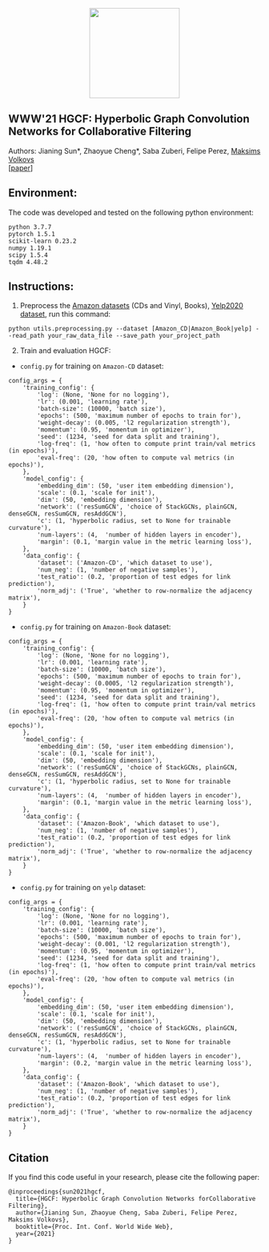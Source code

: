 <p align="center">
<a href="https://layer6.ai/"><img src="https://github.com/layer6ai-labs/DropoutNet/blob/master/logs/logobox.jpg" width="180"></a>
</p>

## WWW'21 HGCF: Hyperbolic Graph Convolution Networks for Collaborative Filtering

Authors: Jianing Sun*, Zhaoyue Cheng*, Saba Zuberi, Felipe Perez, [Maksims Volkovs](http://www.cs.toronto.edu/~mvolkovs)  
[[paper](http://www.cs.toronto.edu/~mvolkovs/www2021_hgcf.pdf)]


<a name="Environment"/>

## Environment:

The code was developed and tested on the following python environment:
```
python 3.7.7
pytorch 1.5.1
scikit-learn 0.23.2
numpy 1.19.1
scipy 1.5.4
tqdm 4.48.2
```
<a name="instructions"/>

## Instructions:

1. Preprocess the [Amazon datasets](http://jmcauley.ucsd.edu/data/amazon) (CDs and Vinyl, Books), [Yelp2020 dataset](https://www.yelp.com/dataset/download), run this command:
```
python utils.preprocessing.py --dataset [Amazon_CD|Amazon_Book|yelp] --read_path your_raw_data_file --save_path your_project_path
```

2. Train and evaluation HGCF:
- `config.py` for training on `Amazon-CD` dataset:
```
config_args = {
    'training_config': {
        'log': (None, 'None for no logging'),
        'lr': (0.001, 'learning rate'),
        'batch-size': (10000, 'batch size'),
        'epochs': (500, 'maximum number of epochs to train for'),
        'weight-decay': (0.005, 'l2 regularization strength'),
        'momentum': (0.95, 'momentum in optimizer'),
        'seed': (1234, 'seed for data split and training'),
        'log-freq': (1, 'how often to compute print train/val metrics (in epochs)'),
        'eval-freq': (20, 'how often to compute val metrics (in epochs)'),
    },
    'model_config': {
        'embedding_dim': (50, 'user item embedding dimension'),
        'scale': (0.1, 'scale for init'),
        'dim': (50, 'embedding dimension'),
        'network': ('resSumGCN', 'choice of StackGCNs, plainGCN, denseGCN, resSumGCN, resAddGCN'),
        'c': (1, 'hyperbolic radius, set to None for trainable curvature'),
        'num-layers': (4,  'number of hidden layers in encoder'),
        'margin': (0.1, 'margin value in the metric learning loss'),
    },
    'data_config': {
        'dataset': ('Amazon-CD', 'which dataset to use'),
        'num_neg': (1, 'number of negative samples'),
        'test_ratio': (0.2, 'proportion of test edges for link prediction'),
        'norm_adj': ('True', 'whether to row-normalize the adjacency matrix'),
    }
}
```

- `config.py` for training on `Amazon-Book` dataset:
```
config_args = {
    'training_config': {
        'log': (None, 'None for no logging'),
        'lr': (0.001, 'learning rate'),
        'batch-size': (10000, 'batch size'),
        'epochs': (500, 'maximum number of epochs to train for'),
        'weight-decay': (0.0005, 'l2 regularization strength'),
        'momentum': (0.95, 'momentum in optimizer'),
        'seed': (1234, 'seed for data split and training'),
        'log-freq': (1, 'how often to compute print train/val metrics (in epochs)'),
        'eval-freq': (20, 'how often to compute val metrics (in epochs)'),
    },
    'model_config': {
        'embedding_dim': (50, 'user item embedding dimension'),
        'scale': (0.1, 'scale for init'),
        'dim': (50, 'embedding dimension'),
        'network': ('resSumGCN', 'choice of StackGCNs, plainGCN, denseGCN, resSumGCN, resAddGCN'),
        'c': (1, 'hyperbolic radius, set to None for trainable curvature'),
        'num-layers': (4,  'number of hidden layers in encoder'),
        'margin': (0.1, 'margin value in the metric learning loss'),
    },
    'data_config': {
        'dataset': ('Amazon-Book', 'which dataset to use'),
        'num_neg': (1, 'number of negative samples'),
        'test_ratio': (0.2, 'proportion of test edges for link prediction'),
        'norm_adj': ('True', 'whether to row-normalize the adjacency matrix'),
    }
}
```

- `config.py` for training on `yelp` dataset:
```
config_args = {
    'training_config': {
        'log': (None, 'None for no logging'),
        'lr': (0.001, 'learning rate'),
        'batch-size': (10000, 'batch size'),
        'epochs': (500, 'maximum number of epochs to train for'),
        'weight-decay': (0.001, 'l2 regularization strength'),
        'momentum': (0.95, 'momentum in optimizer'),
        'seed': (1234, 'seed for data split and training'),
        'log-freq': (1, 'how often to compute print train/val metrics (in epochs)'),
        'eval-freq': (20, 'how often to compute val metrics (in epochs)'),
    },
    'model_config': {
        'embedding_dim': (50, 'user item embedding dimension'),
        'scale': (0.1, 'scale for init'),
        'dim': (50, 'embedding dimension'),
        'network': ('resSumGCN', 'choice of StackGCNs, plainGCN, denseGCN, resSumGCN, resAddGCN'),
        'c': (1, 'hyperbolic radius, set to None for trainable curvature'),
        'num-layers': (4,  'number of hidden layers in encoder'),
        'margin': (0.2, 'margin value in the metric learning loss'),
    },
    'data_config': {
        'dataset': ('Amazon-Book', 'which dataset to use'),
        'num_neg': (1, 'number of negative samples'),
        'test_ratio': (0.2, 'proportion of test edges for link prediction'),
        'norm_adj': ('True', 'whether to row-normalize the adjacency matrix'),
    }
}
```
<a name="citation"/>

## Citation

If you find this code useful in your research, please cite the following paper:

    @inproceedings{sun2021hgcf,
      title={HGCF: Hyperbolic Graph Convolution Networks forCollaborative Filtering},
      author={Jianing Sun, Zhaoyue Cheng, Saba Zuberi, Felipe Perez, Maksims Volkovs},
      booktitle={Proc. Int. Conf. World Wide Web},
      year={2021}
    }


